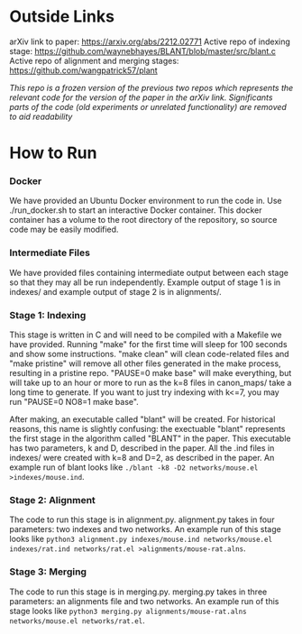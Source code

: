 # Outside Links
arXiv link to paper: https://arxiv.org/abs/2212.02771
Active repo of indexing stage: https://github.com/waynebhayes/BLANT/blob/master/src/blant.c
Active repo of alignment and merging stages: https://github.com/wangpatrick57/plant

_This repo is a frozen version of the previous two repos which represents the relevant code for the version of the paper in the arXiv link. Significants parts of the code (old experiments or unrelated functionality) are removed to aid readability_

# How to Run
### Docker
We have provided an Ubuntu Docker environment to run the code in. Use ./run_docker.sh to start an interactive Docker container. This docker container has a volume to the root directory of the repository, so source code may be easily modified.

### Intermediate Files
We have provided files containing intermediate output between each stage so that they may all be run independently. Example output of stage 1 is in indexes/ and example output of stage 2 is in alignments/.

### Stage 1: Indexing
This stage is written in C and will need to be compiled with a Makefile we have provided. Running "make" for the first time will sleep for 100 seconds and show some instructions. "make clean" will clean code-related files and "make pristine" will remove all other files generated in the make process, resulting in a pristine repo. "PAUSE=0 make base" will make everything, but will take up to an hour or more to run as the k=8 files in canon_maps/ take a long time to generate. If you want to just try indexing with k<=7, you may run "PAUSE=0 NO8=1 make base".

After making, an executable called "blant" will be created. For historical reasons, this name is slightly confusing: the exectuable "blant" represents the first stage in the algorithm called "BLANT" in the paper. This executable has two parameters, k and D, described in the paper. All the .ind files in indexes/ were created with k=8 and D=2, as described in the paper. An example run of blant looks like `./blant -k8 -D2 networks/mouse.el >indexes/mouse.ind`.

### Stage 2: Alignment
The code to run this stage is in alignment.py. alignment.py takes in four parameters: two indexes and two networks. An example run of this stage looks like `python3 alignment.py indexes/mouse.ind networks/mouse.el indexes/rat.ind networks/rat.el >alignments/mouse-rat.alns`.

### Stage 3: Merging
The code to run this stage is in merging.py. merging.py takes in three parameters: an alignments file and two networks. An example run of this stage looks like `python3 merging.py alignments/mouse-rat.alns networks/mouse.el networks/rat.el`.
